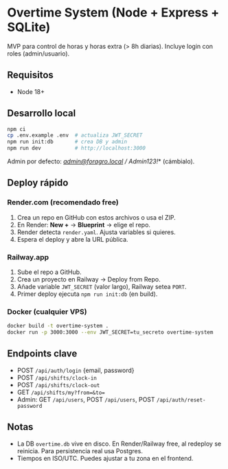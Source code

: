 # Overtime System (Node + Express + SQLite)

MVP para control de horas y horas extra (> 8h diarias). Incluye login con roles (admin/usuario).

## Requisitos
- Node 18+

## Desarrollo local
```bash
npm ci
cp .env.example .env  # actualiza JWT_SECRET
npm run init:db       # crea DB y admin
npm run dev           # http://localhost:3000
```
Admin por defecto: **admin@foragro.local / Admin123*!** (cámbialo).

## Deploy rápido

### Render.com (recomendado free)
1. Crea un repo en GitHub con estos archivos o usa el ZIP.
2. En Render: **New +** → **Blueprint** → elige el repo.
3. Render detecta `render.yaml`. Ajusta variables si quieres.
4. Espera el deploy y abre la URL pública.

### Railway.app
1. Sube el repo a GitHub.
2. Crea un proyecto en Railway → Deploy from Repo.
3. Añade variable `JWT_SECRET` (valor largo), Railway setea `PORT`.
4. Primer deploy ejecuta `npm run init:db` (en build).

### Docker (cualquier VPS)
```bash
docker build -t overtime-system .
docker run -p 3000:3000 --env JWT_SECRET=tu_secreto overtime-system
```

## Endpoints clave
- POST `/api/auth/login` {email, password}
- POST `/api/shifts/clock-in`
- POST `/api/shifts/clock-out`
- GET  `/api/shifts/my?from=&to=`
- Admin: GET `/api/users`, POST `/api/users`, POST `/api/auth/reset-password`

## Notas
- La DB `overtime.db` vive en disco. En Render/Railway free, al redeploy se reinicia. Para persistencia real usa Postgres.
- Tiempos en ISO/UTC. Puedes ajustar a tu zona en el frontend.
